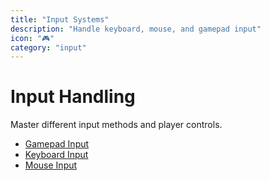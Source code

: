```yaml
---
title: "Input Systems"
description: "Handle keyboard, mouse, and gamepad input"
icon: "🎮"
category: "input"
---
```


# Input Handling

<!-- embed-{$PATH} -->


Master different input methods and player controls.

<!-- start-replace-subnav -->
* [Gamepad Input](/godot-demo-extended/gdEmbed/scenes/input/gamepad_input/)
* [Keyboard Input](/godot-demo-extended/gdEmbed/scenes/input/keyboard_input/)
* [Mouse Input](/godot-demo-extended/gdEmbed/scenes/input/mouse_input/)
<!-- end-replace-subnav -->
